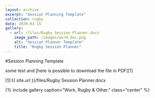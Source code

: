 ```yaml
---
layout: archive
excerpt: "Session Planning Template" 
collection: rugby
date: 2020-03-15
gallery:
  - url: /files/Rugby Session Planner.docx
    image_path: /images/word_doc.png
    alt: "Session Planner Template"
    title: "Rugby Session Planner"
---
```


#Session Planning Template

some text and [here is possible to download the file in PDF][1]


[1]:{{ site.url }}/files/Rugby Session Planner.docx

{% include gallery caption="Work, Rugby & Other." class="center" %}
